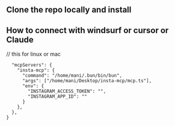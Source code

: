 ## Clone the repo locally and install 



## How to connect with windsurf or cursor or Claude 
 // this for linux or mac
```{
  "mcpServers": {
    "insta-mcp": {
      "command": "/home/mani/.bun/bin/bun",
      "args": ["/home/mani/Desktop/insta-mcp/mcp.ts"],
      "env": {
        "INSTAGRAM_ACCESS_TOKEN": "",
        "INSTAGRAM_APP_ID": ""
      }
    },
  },
}
```

